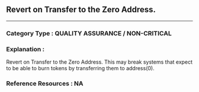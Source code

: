 ##    Revert on Transfer to the Zero Address.




---

### **Category Type** : QUALITY ASSURANCE / NON-CRITICAL


### **Explanation** : 

 Revert on Transfer to the Zero Address.
 This may break systems that expect to be able to burn tokens by transferring them to address(0).		   

### **Reference Resources** : NA


 